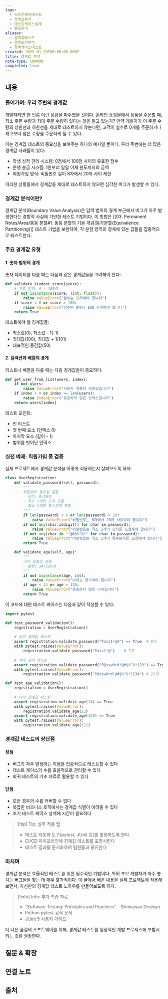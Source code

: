 ```yaml
---
tags:
  - 소프트웨어테스팅
  - 경계값분석
  - 테스트케이스설계
  - 품질관리
aliases:
  - 경계값테스트
  - 경계조건분석
  - 경계케이스테스트
created: 2025-01-23T00:00:00.000Z
title: 경계값 분석
note-type: COMMON
completed: true
---
```


## 내용

### 들어가며: 우리 주변의 경계값

개발자라면 한 번쯤 이런 상황을 마주했을 것이다. 온라인 쇼핑몰에서 상품을 주문할 때, 최소 주문 수량과 최대 주문 수량이 있다는 것을 알고 있는가? 만약 개발자가 이 주문 수량의 상한선과 하한선을 제대로 테스트하지 않는다면, 고객이 실수로 0개를 주문하거나 재고보다 많은 수량을 주문하게 될 수 있다.

이는 경계값 테스트의 중요성을 보여주는 하나의 예시일 뿐이다. 우리 주변에는 더 많은 경계값 사례들이 있다:

- 학생 성적 관리 시스템: 0점에서 100점 사이의 유효한 점수
- 은행 송금 시스템: 1원부터 일일 이체 한도까지의 금액
- 회원가입 양식: 비밀번호 길이 8자에서 20자 사이 제한

이러한 상황들에서 경계값을 제대로 테스트하지 않으면 심각한 버그가 발생할 수 있다.

### 경계값 분석이란?

경계값 분석(Boundary Value Analysis)은 입력 범위의 경계 부근에서 버그가 자주 발생한다는 경험적 사실에 기반한 테스트 기법이다. 이 방법은 [[03. Permanent Notes/Area/동등 분할#1. 동등 분할의 기본 개념|등가분할(Equivalence Partitioning)]] 테스트 기법을 보완하여, 각 분할 영역의 경계에 있는 값들을 집중적으로 테스트한다.

### 주요 경계값 유형

#### 1. 숫자 범위의 경계

숫자 데이터를 다룰 때는 다음과 같은 경계값들을 고려해야 한다:

```python
def validate_student_score(score):
    # 유효 범위: 0 ~ 100점
    if not isinstance(score, (int, float)):
        raise ValueError("점수는 숫자여야 합니다")
    if score < 0 or score > 100:
        raise ValueError("점수는 0에서 100 사이여야 합니다")
    return True
```

테스트해야 할 경계값들:
- 최소값(0), 최소값 - 1(-1)
- 최대값(100), 최대값 + 1(101)
- 대표적인 중간값(50)

#### 2. 컬렉션과 배열의 경계

리스트나 배열을 다룰 때는 다음 경계값들이 중요하다:

```python
def get_user_from_list(users, index):
    if not users:
        raise ValueError("사용자 목록이 비어있습니다")
    if index < 0 or index >= len(users):
        raise IndexError("유효하지 않은 인덱스입니다")
    return users[index]
```

테스트 포인트:
- 빈 리스트
- 첫 번째 요소 (인덱스 0)
- 마지막 요소 (길이 - 1)
- 범위를 벗어난 인덱스

### 실전 예제: 회원가입 폼 검증

실제 프로젝트에서 경계값 분석을 어떻게 적용하는지 살펴보도록 하자:

```python
class UserRegistration:
    def validate_password(self, password):
        """
        비밀번호 유효성 검증
        - 길이: 8~20자
        - 최소 1개의 숫자 포함
        - 최소 1개의 특수문자 포함
        """
        if len(password) < 8 or len(password) > 20:
            raise ValueError("비밀번호는 8자에서 20자 사이여야 합니다")
        if not any(char.isdigit() for char in password):
            raise ValueError("비밀번호는 최소 1개의 숫자를 포함해야 합니다")
        if not any(char in "!@#$%^&*" for char in password):
            raise ValueError("비밀번호는 최소 1개의 특수문자를 포함해야 합니다")
        return True

    def validate_age(self, age):
        """
        나이 유효성 검증
        - 범위: 14~120세
        """
        if not isinstance(age, int):
            raise ValueError("나이는 정수여야 합니다")
        if age < 14 or age > 120:
            raise ValueError("유효하지 않은 나이입니다")
        return True
```

이 코드에 대한 테스트 케이스는 다음과 같이 작성할 수 있다:

```python
import pytest

def test_password_validation():
    registration = UserRegistration()
    
    # 길이 경계값 테스트
    assert registration.validate_password("Pass1!@#") == True  # 8자
    with pytest.raises(ValueError):
        registration.validate_password("Pass1!@")    # 7자
    
    # 최대 길이 테스트
    assert registration.validate_password("P@ssw0rd!@#$%^&*123") == True  # 20자
    with pytest.raises(ValueError):
        registration.validate_password("P@ssw0rd!@#$%^&*1234") # 21자

def test_age_validation():
    registration = UserRegistration()
    
    # 나이 경계값 테스트
    assert registration.validate_age(14) == True
    with pytest.raises(ValueError):
        registration.validate_age(13)
    assert registration.validate_age(120) == True
    with pytest.raises(ValueError):
        registration.validate_age(121)
```

### 경계값 테스트의 장단점

#### 장점
- 버그가 자주 발생하는 지점을 집중적으로 테스트할 수 있다
- 테스트 케이스의 수를 효율적으로 관리할 수 있다
- 회귀 테스트의 기초 자료로 활용할 수 있다

#### 단점
- 모든 경우의 수를 커버할 수 없다
- 복잡한 비즈니스 로직에서는 경계값 식별이 어려울 수 있다
- 초기 테스트 케이스 설계에 시간이 필요하다

> [!tip] Tip: 실무 적용 팁
> - 테스트 자동화 도구(pytest, JUnit 등)를 활용하도록 한다
> - CI/CD 파이프라인에 경계값 테스트를 포함시킨다
> - 테스트 결과를 문서화하여 팀원들과 공유한다

### 마치며

경계값 분석은 효율적인 테스트를 위한 필수적인 기법이다. 특히 초보 개발자가 자주 놓치는 버그들을 찾는 데 매우 효과적이다. 이 글에서 배운 내용을 실제 프로젝트에 적용해보면서, 자신만의 경계값 테스트 노하우를 만들어보도록 하자.

> [!info] Info: 추가 학습 자료
> - "Software Testing: Principles and Practices" - Srinivasan Desikan
> - Python pytest 공식 문서
> - JUnit 5 사용자 가이드

더 나은 품질의 소프트웨어를 위해, 경계값 테스트를 일상적인 개발 프로세스에 포함시키는 것을 권장한다.

## 질문 & 확장

## 연결 노트

## 출처
